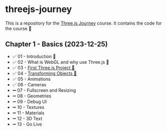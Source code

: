 # threejs-journey

This is a repository for the [Three.js Journey](https://threejs-journey.com/) course. It contains the code for the course 🚀

## Chapter 1 - Basics (2023-12-25)

-   ✅ 01 - Introduction 🎉
-   ✅ 02 - What is WebGL and why use Three.js 🎉
-   ✅ 03 - [First Three.js Project 🎉](lessons/03-first-threejs-project)
-   ✅ 04 - [Transforming Objects 🎉](lessons/04-transforming-objects)
-   ✅ 05 - Animations
-   ✅ 06 - Cameras
-   ➖ 07 - Fullscreen and Resizing
-   ➖ 08 - Geometries
-   ➖ 09 - Debug UI
-   ➖ 10 - Textures
-   ➖ 11 - Materials
-   ➖ 12 - 3D Text
-   ➖ 13 - Go Live
